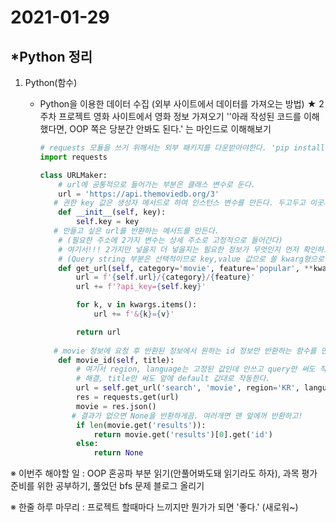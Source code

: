 # 2021-01-29

## *Python 정리

1. Python(함수)

   - Python을 이용한 데이터 수집 (외부 사이트에서 데이터를 가져오는 방법)
     ★ 2주차 프로젝트 영화 사이트에서 영화 정보 가져오기
         ''아래 작성된 코드를 이해했다면, OOP 쪽은 당분간 안봐도 된다.'  는 마인드로 이해해보기

     ```python
     # requests 모듈을 쓰기 위해서는 외부 패키지를 다운받아야한다. 'pip install requests' in terminal
     import requests
     
     class URLMaker:    
         # url에 공통적으로 들어가는 부분은 클래스 변수로 둔다.
         url = 'https://api.themoviedb.org/3'
     	# 권한 key 값은 생성자 메서드로 하여 인스턴스 변수를 만든다. 두고두고 이곳저곳 써야하기 때문에
         def __init__(self, key):
             self.key = key
     	# 만들고 싶은 url를 반환하는 메서드를 만든다. 
         # (필요한 주소에 2가지 변수는 상세 주소로 고정적으로 들어간다)
         # 여기서!!! 2가지만 넣을지 더 넣을지는 필요한 정보가 무엇인지 먼저 확인하고 만들어야한다.
         # (Query string 부분은 선택적이므로 key,value 값으로 쓸 kwarg형으로 추가해준다.)
         def get_url(self, category='movie', feature='popular', **kwargs):
             url = f'{self.url}/{category}/{feature}'
             url += f'?api_key={self.key}'
     
             for k, v in kwargs.items():
                 url += f'&{k}={v}'
     
             return url
             
     	# movie 정보에 요청 후 반환된 정보에서 원하는 id 정보만 반환하는 함수를 만든다.
         def movie_id(self, title):
             # 여기서 region, language는 고정된 값인데 안쓰고 query만 써도 작동할까? 뒤에서 해보자.
             # 해결, title만 써도 앞에 default 값대로 작동한다.
             url = self.get_url('search', 'movie', region='KR', language='ko', query=title)
             res = requests.get(url)
             movie = res.json()
     		# 결과가 없으면 None을 반환하게끔. 여러개면 맨 앞에꺼 반환하고!
             if len(movie.get('results')):
                 return movie.get('results')[0].get('id')
             else:
                 return None
     
     ```

     

※ 이번주 해야할 일
:  OOP 혼공파 부분 읽기(안풀어봐도돼 읽기라도 하자), 과목 평가 준비를 위한 공부하기, 풀었던 bfs 문제 블로그 올리기

※ 한줄 하루 마무리
: 프로젝트 할때마다 느끼지만 뭔가가 되면 '좋다.' (새로워~)





